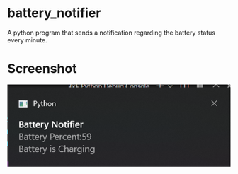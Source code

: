 # battery_notifier
A python program that sends a notification regarding the battery status every minute.

# Screenshot
![](/screenshot/ss.png)
